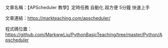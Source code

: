 文章名稱：【APScheduler 教學】定時任務 自動化 超方便 5分鐘 快速上手

文章連結：https://markteaching.com/apscheduler/

程式碼位置：https://github.com/MarkwwLiu/PythonBasicTeaching/tree/master/Python/Apscheduler
